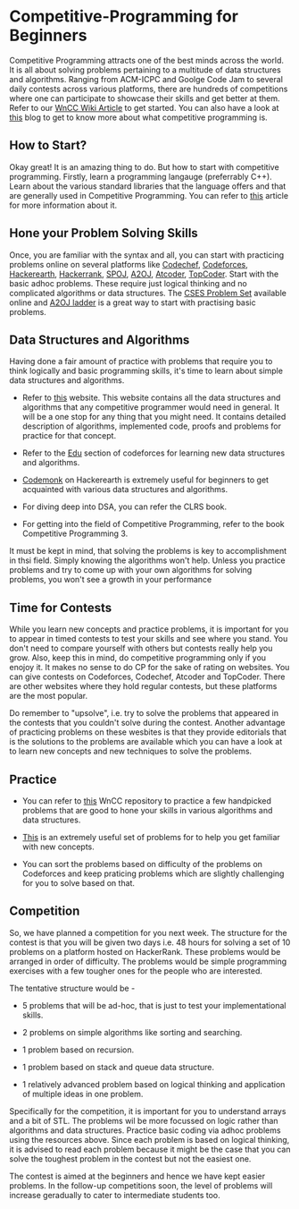 # Competitive-Programming for Beginners

Competitive Programming attracts one of the best minds across the world. It is all about solving problems pertaining to a multitude of data structures and algorithms. Ranging from ACM-ICPC and Goolge Code Jam to several daily contests across various platforms, there are hundreds of competitions where one can participate to showcase their skills and get better at them. Refer to our [WnCC Wiki Article](https://www.wncc-iitb.org/wiki/index.php/Competitive_Programming) to get started. You can also have a look at [this](https://www.quora.com/What-is-competitive-programming-2) blog to get to know more about what competitive programming is.

## How to Start?

Okay great! It is an amazing thing to do. But how to start with competitive programming. Firstly, learn a programming langauge (preferrably C++). Learn about the various standard libraries that the language offers and that are generally used in Competitive Programming. You can refer to [this](https://www.geeksforgeeks.org/the-c-standard-template-library-stl/) article for more information about it. 

## Hone your Problem Solving Skills

Once, you are familiar with the syntax and all, you can start with practicing problems online on several platforms like [Codechef](https://www.codechef.com/), [Codeforces](https://codeforces.com/), [Hackerearth](https://www.hackerearth.com/challenges/), [Hackerrank](https://www.hackerrank.com/), [SPOJ](https://www.spoj.com/), [A2OJ](https://a2oj.com/), [Atcoder](https://atcoder.jp/), [TopCoder](https://www.topcoder.com/). Start with the basic adhoc problems. These require just logical thinking and no complicated algorithms or data structures. The [CSES Problem Set](https://cses.fi/problemset/) available online and [A2OJ ladder](https://a2oj.com/) is a great way to start with practising basic problems.

## Data Structures and Algorithms

Having done a fair amount of practice with problems that require you to think logically and basic programming skills, it's time to learn about simple data structures and algorithms. 

* Refer to [this](https://cp-algorithms.com/) website. This website contains all the data structures and algorithms that any competitive programmer would need in general. It will be a one stop for any thing that you might need. It contains detailed description of algorithms, implemented code, proofs and problems for practice for that concept.

* Refer to the [Edu](https://codeforces.com/edu/courses) section of codeforces for learning new data structures and algorithms. 

* [Codemonk](https://www.hackerearth.com/practice/codemonk/) on Hackerearth is extremely useful for beginners to get acquainted with various data structures and algorithms. 

* For diving deep into DSA, you can refer the CLRS book.

* For getting into the field of Competitive Programming, refer to the book Competitive Programming 3.

It must be kept in mind, that solving the problems is key to accomplishment in thsi field. Simply knowing the algorithms won't help. Unless you practice problems and try to come up with your own algorithms for solving problems, you won't see a growth in your performance

## Time for Contests

While you learn new concepts and practice problems, it is important for you to appear in timed contests to test your skills and see where you stand. You don't need to compare yourself with others but contests really help you grow. Also, keep this in mind, do competitive programming only if you enojoy it. It makes no sense to do CP for the sake of rating on websites. You can give contests on Codeforces, Codechef, Atcoder and TopCoder. There are other websites where they hold regular contests, but these platforms are the most popular. 

Do remember to "upsolve", i.e. try to solve the problems that appeared in the contests that you couldn't solve during the contest. Another advantage of practicing problems on these wesbites is that they provide editorials that is the solutions to the problems are available which you can have a look at to learn new concepts and new techniques to solve the problems.

## Practice

* You can refer to [this](https://github.com/wncc/CodeInQuarantine/tree/master/Week_2_CC) WnCC repository to practice a few handpicked problems that are good to hone your skills in various algorithms and data structures. 

* [This](https://codeforces.com/blog/entry/55274) is an extremely useful set of problems for to help you get familiar with new concepts.

* You can sort the problems based on difficulty of the problems on Codeforces and keep praticing problems which are slightly challenging for you to solve based on that.

## Competition

So, we have planned a competition for you next week. The structure for the contest is that you will be given two days i.e. 48 hours for solving a set of 10 problems on a platform hosted on HackerRank. These problems would be arranged in order of difficulty. The problems would be simple programming exercises with a few tougher ones for the people who are interested. 

The tentative structure would be -

* 5 problems that will be ad-hoc, that is just to test your implementational skills.

* 2 problems on simple algorithms like sorting and searching.

* 1 problem based on recursion.

* 1 problem based on stack and queue data structure.

* 1 relatively advanced problem based on logical thinking and application of multiple ideas in one problem.

Specifically for the competition, it is important for you to understand arrays and a bit of STL. The problems wil be more focussed on logic rather than algorithms and data structures. Practice basic coding via adhoc problems using the resources above. Since each problem is based on logical thinking, it is advised to read each problem because it might be the case that you can solve the toughest problem in the contest but not the easiest one. 

The contest is aimed at the beginners and hence we have kept easier problems. In the follow-up competitions soon, the level of problems will increase geradually to cater to intermediate students too.
